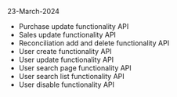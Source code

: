 

23-March-2024

- Purchase update functionality API
- Sales update functionality API
- Reconciliation add and delete functionality API
- User create functionality API
- User update functionality API
- User search page functionality API
- User search list functionality API
- User disable functionality API